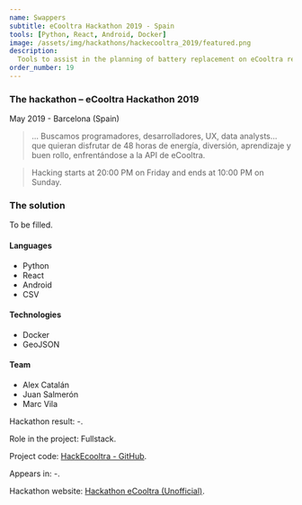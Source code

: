 ```yaml
---
name: Swappers
subtitle: eCooltra Hackathon 2019 - Spain
tools: [Python, React, Android, Docker]
image: /assets/img/hackathons/hackecooltra_2019/featured.png
description:
  Tools to assist in the planning of battery replacement on eCooltra rental motorbikes.
order_number: 19
---
```


### The hackathon – eCooltra Hackathon 2019

May 2019 - Barcelona (Spain)

> ... Buscamos programadores, desarrolladores, UX, data analysts… que quieran disfrutar de 48 horas
> de energía, diversión, aprendizaje y buen rollo, enfrentándose a la API de eCooltra.

> Hacking starts at 20:00 PM on Friday and ends at 10:00 PM on Sunday.

### The solution

To be filled.

#### Languages

- Python
- React
- Android
- CSV

#### Technologies

- Docker
- GeoJSON

#### Team

- Alex Catalán
- Juan Salmerón
- Marc Vila

Hackathon result: -.

Role in the project: Fullstack.

Project code: [HackEcooltra - GitHub](https://github.com/LaQuay/hack-ecooltra-2019).

Appears in: -.

Hackathon website: [Hackathon eCooltra (Unofficial)](https://techbarcelona.com/event/hackathon-ecooltra/).
